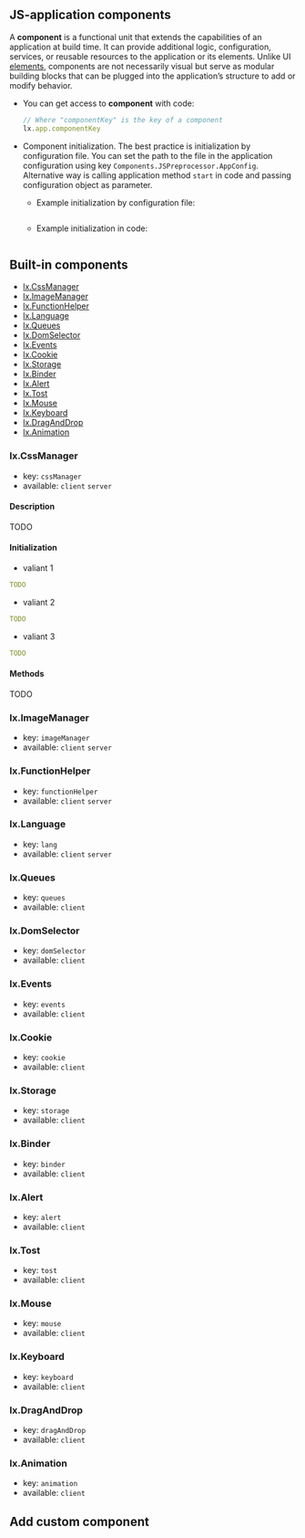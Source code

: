 ## JS-application components

A **component** is a functional unit that extends the capabilities of an application at build time. It can provide additional logic, configuration, services, or reusable resources to the application or its elements. Unlike UI [elements](https://github.com/epicoon/lxgo/tree/master/jspp/doc/elements.md), components are not necessarily visual but serve as modular building blocks that can be plugged into the application’s structure to add or modify behavior.

* You can get access to **component** with code:
  ```js
  // Where "componentKey" is the key of a component
  lx.app.componentKey
  ```

* Component initialization. The best practice is initialization by configuration file. You can set the path to the file in the application configuration using key `Components.JSPreprocessor.AppConfig`. Alternative way is calling application method `start` in code and passing configuration object as parameter.
  - Example initialization by configuration file:
    ```yaml
    ```
  - Example initialization in code:
    ```js
    ```


## Built-in components

* [lx.CssManager](#comp1)
* [lx.ImageManager](#comp2)
* [lx.FunctionHelper](#comp3)
* [lx.Language](#comp4)
* [lx.Queues](#comp5)
* [lx.DomSelector](#comp6)
* [lx.Events](#comp7)
* [lx.Cookie](#comp8)
* [lx.Storage](#comp9)
* [lx.Binder](#comp10)
* [lx.Alert](#comp11)
* [lx.Tost](#comp12)
* [lx.Mouse](#comp13)
* [lx.Keyboard](#comp14)
* [lx.DragAndDrop](#comp15)
* [lx.Animation](#comp16)


### <a name="comp1">lx.CssManager</a>
- key: `cssManager`
- available: `client` `server`
#### Description
TODO
#### Initialization
- valiant 1
```yaml
TODO
```
- valiant 2
```yaml
TODO
```
- valiant 3
```yaml
TODO
```
#### Methods
TODO


### <a name="comp2">lx.ImageManager</a>
- key: `imageManager`
- available: `client` `server`

### <a name="comp3">lx.FunctionHelper</a>
- key: `functionHelper`
- available: `client` `server`

### <a name="comp4">lx.Language</a>
- key: `lang`
- available: `client` `server`

### <a name="comp5">lx.Queues</a>
- key: `queues`
- available: `client`

### <a name="comp6">lx.DomSelector</a>
- key: `domSelector`
- available: `client`

### <a name="comp7">lx.Events</a>
- key: `events`
- available: `client`

### <a name="comp8">lx.Cookie</a>
- key: `cookie`
- available: `client`

### <a name="comp9">lx.Storage</a>
- key: `storage`
- available: `client`

### <a name="comp10">lx.Binder</a>
- key: `binder`
- available: `client`

### <a name="comp11">lx.Alert</a>
- key: `alert`
- available: `client`

### <a name="comp12">lx.Tost</a>
- key: `tost`
- available: `client`

### <a name="comp13">lx.Mouse</a>
- key: `mouse`
- available: `client`

### <a name="comp14">lx.Keyboard</a>
- key: `keyboard`
- available: `client`

### <a name="comp15">lx.DragAndDrop</a>
- key: `dragAndDrop`
- available: `client`

### <a name="comp16">lx.Animation</a>
- key: `animation`
- available: `client`


## Add custom component




